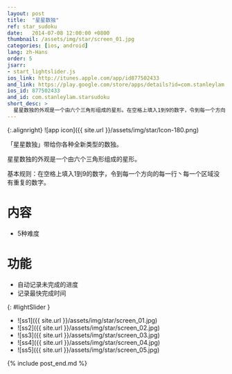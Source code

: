 ```yaml
---
layout: post
title:  "星星数独"
ref: star_sudoku
date:   2014-07-08 12:00:00 +0800
thumbnail: /assets/img/star/screen_01.jpg
categories: [ios, android]
lang: zh-Hans
order: 5
jsarr:
- start_lightslider.js
ios_link: http://itunes.apple.com/app/id877502433
and_link: https://play.google.com/store/apps/details?id=com.stanleylam.starsudoku
ios_id: 877502433
and_id: com.stanleylam.starsudoku
short_desc: >
  星星数独的外观是一个由六个三角形组成的星形。在空格上填入1到9的数字，令到每一个方向的每一行丶每一个区域没有重复的数字。
---
```


{:.alignright}
![app icon]({{ site.url }}/assets/img/star/Icon-180.png)

「星星数独」带给你各种全新类型的数独。

星星数独的外观是一个由六个三角形组成的星形。

基本规则：在空格上填入1到9的数字，令到每一个方向的每一行丶每一个区域没有重复的数字。

# 内容
- 5种难度

# 功能
- 自动记录未完成的进度
- 记录最快完成时间

{: #lightSlider }
*   ![ss1]({{ site.url }}/assets/img/star/screen_01.jpg)
*   ![ss2]({{ site.url }}/assets/img/star/screen_02.jpg)
*   ![ss3]({{ site.url }}/assets/img/star/screen_03.jpg)
*   ![ss4]({{ site.url }}/assets/img/star/screen_04.jpg)
*   ![ss5]({{ site.url }}/assets/img/star/screen_05.jpg)

{% include post_end.md %}